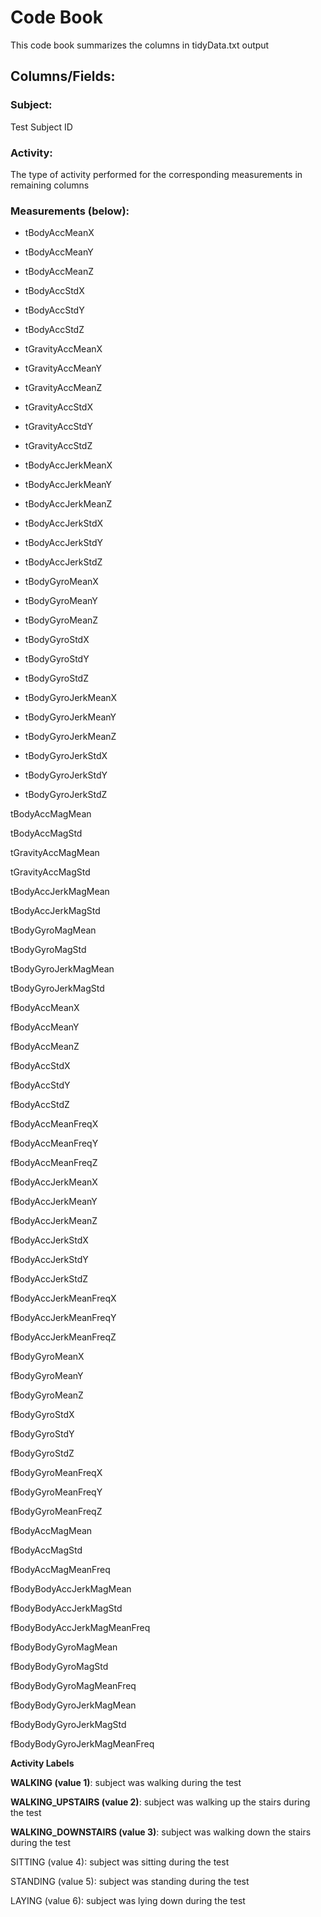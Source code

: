 # Code Book

This code book summarizes the columns in tidyData.txt output

## **Columns/Fields:**

### **Subject**:
Test Subject ID
### **Activity**:
The type of activity performed for the corresponding measurements in remaining columns
### **Measurements (below):**
* tBodyAccMeanX
* tBodyAccMeanY
* tBodyAccMeanZ
* tBodyAccStdX
* tBodyAccStdY
* tBodyAccStdZ
* tGravityAccMeanX
* tGravityAccMeanY
* tGravityAccMeanZ
* tGravityAccStdX

* tGravityAccStdY

* tGravityAccStdZ

* tBodyAccJerkMeanX

* tBodyAccJerkMeanY

* tBodyAccJerkMeanZ

* tBodyAccJerkStdX

* tBodyAccJerkStdY

* tBodyAccJerkStdZ

* tBodyGyroMeanX

* tBodyGyroMeanY

* tBodyGyroMeanZ

* tBodyGyroStdX

* tBodyGyroStdY

* tBodyGyroStdZ

* tBodyGyroJerkMeanX

* tBodyGyroJerkMeanY

* tBodyGyroJerkMeanZ

* tBodyGyroJerkStdX

* tBodyGyroJerkStdY

* tBodyGyroJerkStdZ

tBodyAccMagMean

tBodyAccMagStd

tGravityAccMagMean

tGravityAccMagStd

tBodyAccJerkMagMean

tBodyAccJerkMagStd

tBodyGyroMagMean

tBodyGyroMagStd

tBodyGyroJerkMagMean

tBodyGyroJerkMagStd

fBodyAccMeanX

fBodyAccMeanY

fBodyAccMeanZ

fBodyAccStdX

fBodyAccStdY

fBodyAccStdZ

fBodyAccMeanFreqX

fBodyAccMeanFreqY

fBodyAccMeanFreqZ

fBodyAccJerkMeanX

fBodyAccJerkMeanY

fBodyAccJerkMeanZ

fBodyAccJerkStdX

fBodyAccJerkStdY

fBodyAccJerkStdZ

fBodyAccJerkMeanFreqX

fBodyAccJerkMeanFreqY

fBodyAccJerkMeanFreqZ

fBodyGyroMeanX

fBodyGyroMeanY

fBodyGyroMeanZ

fBodyGyroStdX

fBodyGyroStdY

fBodyGyroStdZ

fBodyGyroMeanFreqX

fBodyGyroMeanFreqY

fBodyGyroMeanFreqZ

fBodyAccMagMean

fBodyAccMagStd

fBodyAccMagMeanFreq

fBodyBodyAccJerkMagMean

fBodyBodyAccJerkMagStd

fBodyBodyAccJerkMagMeanFreq

fBodyBodyGyroMagMean

fBodyBodyGyroMagStd

fBodyBodyGyroMagMeanFreq

fBodyBodyGyroJerkMagMean

fBodyBodyGyroJerkMagStd

fBodyBodyGyroJerkMagMeanFreq


**Activity Labels**

**WALKING (value 1)**: subject was walking during the test

**WALKING_UPSTAIRS (value 2)**: subject was walking up the stairs during the test

**WALKING_DOWNSTAIRS (value 3)**: subject was walking down the stairs during the test

SITTING (value 4): subject was sitting during the test

STANDING (value 5): subject was standing during the test

LAYING (value 6): subject was lying down during the test